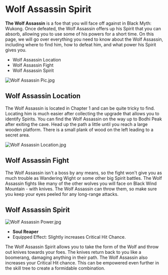 # Wolf Assassin Spirit

**The Wolf Assassin** is a foe that you will face off against in Black Myth: Wukong. Once defeated, the Wolf Assassin offers up his Spirit that you can absorb, allowing you to use some of his powers for a short time. On this page, we will go over everything you need to know about the Wolf Assassin, including where to find him, how to defeat him, and what power his Spirit gives you. 

  * Wolf Assassin Location
* Wolf Assassin Fight
* Wolf Assassin Spirit

![Wolf Assassin Pic.jpg](https://oyster.ignimgs.com/mediawiki/apis.ign.com/black-myth-wukong/1/1c/Wolf_Assassin_Pic.jpg)

## Wolf Assassin Location

The Wolf Assassin is located in Chapter 1 and can be quite tricky to find. Locating him is much easier after collecting the upgrade that allows you to identify Spirits. You can find the Wolf Assassin on the way up to Bodhi Peak after exiting the cave. Head up the path a little until you reach a large wooden platform. There is a small plank of wood on the left leading to a secret area. 

![Wolf Assassin Location.jpg](https://oyster.ignimgs.com/mediawiki/apis.ign.com/black-myth-wukong/4/47/Wolf_Assassin_Location.jpg)

## Wolf Assassin Fight

The Wolf Assassin isn't a boss by any means, so the fight won't give you as much trouble as Wandering Wight or some other big Spirit battles. The Wolf Assassin fights like many of the other wolves you will face on Black Wind Mountain - with knives. The Wolf Assassin can throw them, so make sure you keep your eyes peeled for any long-range attacks. 

## Wolf Assassin Spirit

![Wolf Assassin Power.jpg](https://oyster.ignimgs.com/mediawiki/apis.ign.com/black-myth-wukong/e/e7/Wolf_Assassin_Power.jpg)

  * **Soul Reaper**
  * Equipped Effect: Slightly increases Critical Hit Chance. 

The Wolf Assassin Spirit allows you to take the form of the Wolf and throw out knives towards your foes. The knives return back to you like a boomerang, damaging anything in their path. The Wolf Assassin also increases your Critical Hit chance. This can be empowered even further in the skill tree to create a formidable combination. 

